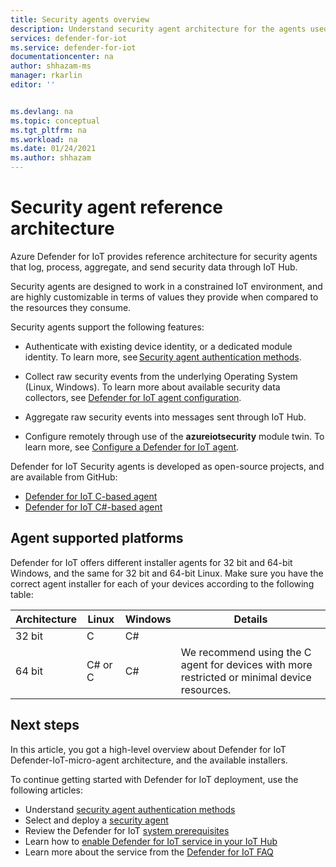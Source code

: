 ```yaml
---
title: Security agents overview
description: Understand security agent architecture for the agents used in the Azure Defender for IoT service.
services: defender-for-iot
ms.service: defender-for-iot
documentationcenter: na
author: shhazam-ms
manager: rkarlin
editor: ''


ms.devlang: na
ms.topic: conceptual
ms.tgt_pltfrm: na
ms.workload: na
ms.date: 01/24/2021
ms.author: shhazam
---
```


# Security agent reference architecture

Azure Defender for IoT provides reference architecture for security agents that log, process, aggregate, and send security data through IoT Hub.

Security agents are designed to work in a constrained IoT environment, and are highly customizable in terms of values they provide when compared to the resources they consume.

Security agents support the following features:

- Authenticate with existing device identity, or a dedicated module identity. To learn more, see [Security agent authentication methods](concept-security-agent-authentication-methods.md).

- Collect raw security events from the underlying Operating System (Linux, Windows). To learn more about available security data collectors, see [Defender for IoT agent configuration](how-to-agent-configuration.md).

- Aggregate raw security events into messages sent through IoT Hub.

- Configure remotely through use of the **azureiotsecurity** module twin. To learn more, see [Configure a Defender for IoT agent](how-to-agent-configuration.md).

Defender for IoT Security agents is developed as open-source projects, and are available from GitHub:

- [Defender for IoT C-based agent](https://github.com/Azure/Azure-IoT-Security-Agent-C)
- [Defender for IoT C#-based agent](https://github.com/Azure/Azure-IoT-Security-Agent-CS)

## Agent supported platforms

Defender for IoT offers different installer agents for 32 bit and 64-bit Windows, and the same for 32 bit and 64-bit Linux. Make sure you have the correct agent installer for each of your devices according to the following table:

| Architecture | Linux | Windows | Details |
|--|--|--|--|
| 32 bit | C | C# |  |
| 64 bit | C# or C | C# | We recommend using the C agent for devices with more restricted or minimal device resources. |


## Next steps

In this article, you got a high-level overview about Defender for IoT Defender-IoT-micro-agent architecture, and the available installers.

To continue getting started with Defender for IoT deployment, use the following articles:

- Understand [security agent authentication methods](concept-security-agent-authentication-methods.md)
- Select and deploy a [security agent](how-to-deploy-agent.md)
- Review the Defender for IoT [system prerequisites](quickstart-system-prerequisites.md)
- Learn how to [enable Defender for IoT service in your IoT Hub](quickstart-onboard-iot-hub.md)
- Learn more about the service from the [Defender for IoT FAQ](resources-frequently-asked-questions.md)
